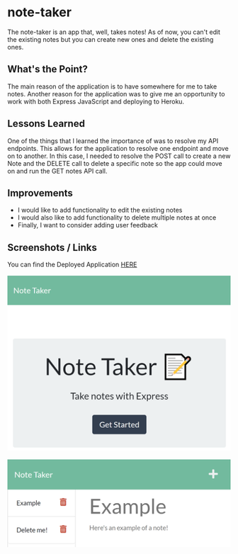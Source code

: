 # note-taker
The note-taker is an app that, well, takes notes! As of now, you can't edit the existing notes but you can create new ones and delete the existing ones.

## What's the Point?
The main reason of the application is to have somewhere for me to take notes. Another reason for the application was to give me an opportunity to work with both Express JavaScript and deploying to Heroku.

## Lessons Learned
One of the things that I learned the importance of was to resolve my API endpoints. This allows for the application to resolve one endpoint and move on to another. In this case, I needed to resolve the POST call to create a new Note and the DELETE call to delete a specific note so the app could move on and run the GET notes API call.

## Improvements
* I would like to add functionality to edit the existing notes
* I would also like to add functionality to delete multiple notes at once
* Finally, I want to consider adding user feedback

## Screenshots / Links
You can find the Deployed Application <a href="https://infinite-chamber-29933.herokuapp.com/" target="_blank" rel="noopener noreferrer">HERE</a>
<br>
<br>
![Home Page Screenshot](/assets/home-screenshot.PNG)
<br>
<br>
![Notes Page Screenshot](/assets/notes-screenshot.PNG)